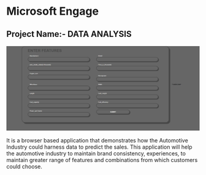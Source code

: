 # Microsoft Engage
## Project Name:- DATA ANALYSIS

<img src="./Screenshot.jpeg">

It is a browser based application that demonstrates how the Automotive Industry could harness data to predict the sales. This application will help the automotive industry to maintain brand consistency, experiences, to maintain greater range of features and combinations from which customers could choose.
 

